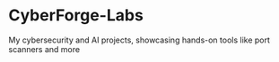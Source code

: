 # CyberForge-Labs
My cybersecurity and AI projects, showcasing hands-on tools like port scanners and more
